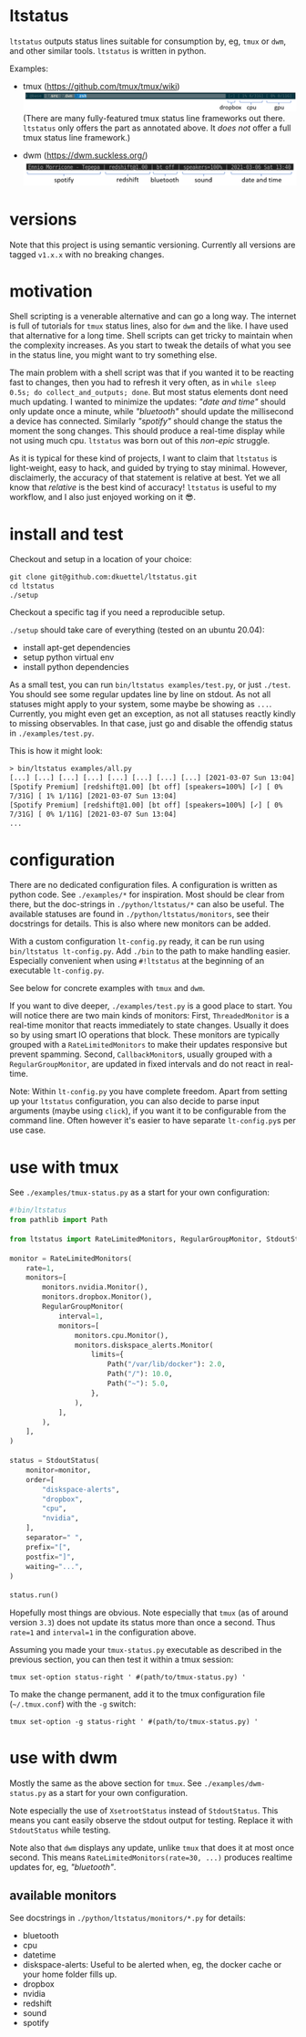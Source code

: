 # ltstatus

`ltstatus` outputs status lines suitable for consumption by, eg, `tmux` or `dwm`, and other similar tools. `ltstatus` is written in python.

Examples:

* tmux (https://github.com/tmux/tmux/wiki) ![tmux example](images/tmux-example.png)
  (There are many fully-featured tmux status line frameworks out there.
  `ltstatus` only offers the part as annotated above.
  It _does not_ offer a full tmux status line framework.)

* dwm (https://dwm.suckless.org/) ![dwm example](images/dwm-example.png)

# versions

Note that this project is using semantic versioning.
Currently all versions are tagged `v1.x.x` with no breaking changes.

# motivation

Shell scripting is a venerable alternative and can go a long way.
The internet is full of tutorials for `tmux` status lines, also for `dwm` and the like.
I have used that alternative for a long time.
Shell scripts can get tricky to maintain when the complexity increases.
As you start to tweak the details of what you see in the status line, you might want to try something else.

The main problem with a shell script was that if you wanted it to be reacting fast to changes,
then you had to refresh it very often, as in `while sleep 0.5s; do collect_and_outputs; done`.
But most status elements dont need much updating.
I wanted to minimize the updates:
_"date and time"_ should only update once a minute, while _"bluetooth"_ should update the millisecond a device has connected.
Similarly _"spotify"_ should change the status the moment the song changes.
This should produce a real-time display while not using much cpu.
`ltstatus` was born out of this _non-epic_ struggle.

As it is typical for these kind of projects, I want to claim that `ltstatus` is light-weight, easy to hack, and guided by trying to stay minimal.
However, disclaimerly, the accuracy of that statement is relative at best.
Yet we all know that _relative_ is the best kind of accuracy!
`ltstatus` is useful to my workflow, and I also just enjoyed working on it :sunglasses:.


# install and test

Checkout and setup in a location of your choice:

```shell
git clone git@github.com:dkuettel/ltstatus.git
cd ltstatus
./setup
```

Checkout a specific tag if you need a reproducible setup.

`./setup` should take care of everything (tested on an ubuntu 20.04):
- install apt-get dependencies
- setup python virtual env
- install python dependencies

As a small test, you can run `bin/ltstatus examples/test.py`, or just `./test`.
You should see some regular updates line by line on stdout.
As not all statuses might apply to your system, some maybe be showing as `...`.
Currently, you might even get an exception, as not all statuses reactly kindly to missing observables.
In that case, just go and disable the offendig status in `./examples/test.py`.

This is how it might look:
```
> bin/ltstatus examples/all.py
[...] [...] [...] [...] [...] [...] [...] [...] [2021-03-07 Sun 13:04]
[Spotify Premium] [redshift@1.00] [bt off] [speakers=100%] [✓] [ 0% 7/31G] [ 1% 1/11G] [2021-03-07 Sun 13:04]
[Spotify Premium] [redshift@1.00] [bt off] [speakers=100%] [✓] [ 0% 7/31G] [ 0% 1/11G] [2021-03-07 Sun 13:04]
...
```


# configuration

There are no dedicated configuration files.
A configuration is written as python code.
See `./examples/*` for inspiration.
Most should be clear from there, but the doc-strings in `./python/ltstatus/*` can also be useful.
The available statuses are found in `./python/ltstatus/monitors`, see their docstrings for details.
This is also where new monitors can be added.

With a custom configuration `lt-config.py` ready, it can be run using `bin/ltstatus lt-config.py`.
Add `./bin` to the path to make handling easier.
Especially convenient when using `#!ltstatus` at the beginning of an executable `lt-config.py`.

See below for concrete examples with `tmux` and `dwm`.

If you want to dive deeper, `./examples/test.py` is a good place to start.
You will notice there are two main kinds of monitors:
First, `ThreadedMonitor` is a real-time monitor that reacts immediately to state changes.
Usually it does so by using smart IO operations that block.
These monitors are typically grouped with a `RateLimitedMonitors` to make their updates responsive but prevent spamming.
Second, `CallbackMonitor`s, usually grouped with a `RegularGroupMonitor`, are updated in fixed intervals and do not react in real-time.

Note:
Within `lt-config.py` you have complete freedom.
Apart from setting up your `ltstatus` configuration,
you can also decide to parse input arguments (maybe using `click`),
if you want it to be configurable from the command line.
Often however it's easier to have separate `lt-config.py`s per use case.


# use with tmux

See `./examples/tmux-status.py` as a start for your own configuration:

```python
#!bin/ltstatus
from pathlib import Path

from ltstatus import RateLimitedMonitors, RegularGroupMonitor, StdoutStatus, monitors

monitor = RateLimitedMonitors(
    rate=1,
    monitors=[
        monitors.nvidia.Monitor(),
        monitors.dropbox.Monitor(),
        RegularGroupMonitor(
            interval=1,
            monitors=[
                monitors.cpu.Monitor(),
                monitors.diskspace_alerts.Monitor(
                    limits={
                        Path("/var/lib/docker"): 2.0,
                        Path("/"): 10.0,
                        Path("~"): 5.0,
                    },
                ),
            ],
        ),
    ],
)

status = StdoutStatus(
    monitor=monitor,
    order=[
        "diskspace-alerts",
        "dropbox",
        "cpu",
        "nvidia",
    ],
    separator=" ",
    prefix="[",
    postfix="]",
    waiting="...",
)

status.run()
```

Hopefully most things are obvious.
Note especially that `tmux` (as of around version `3.3`) does not update its status more than once a second.
Thus `rate=1` and `interval=1` in the configuration above.

Assuming you made your `tmux-status.py` executable as described in the previous section,
you can then test it within a tmux session:

```
tmux set-option status-right ' #(path/to/tmux-status.py) '
```

To make the change permanent,
add it to the tmux configuration file (`~/.tmux.conf`) with the `-g` switch:

```
tmux set-option -g status-right ' #(path/to/tmux-status.py) '
```


# use with dwm

Mostly the same as the above section for `tmux`.
See `./examples/dwm-status.py` as a start for your own configuration.

Note especially the use of `XsetrootStatus` instead of `StdoutStatus`.
This means you cant easily observe the stdout output for testing.
Replace it with `StdoutStatus` while testing.

Note also that `dwm` displays any update, unlike `tmux` that does it at most once second.
This means `RateLimitedMonitors(rate=30, ...)` produces realtime updates for, eg, _"bluetooth"_.


## available monitors

See docstrings in `./python/ltstatus/monitors/*.py` for details:

- bluetooth
- cpu
- datetime
- diskspace-alerts: Useful to be alerted when, eg, the docker cache or your home folder fills up.
- dropbox
- nvidia
- redshift
- sound
- spotify
